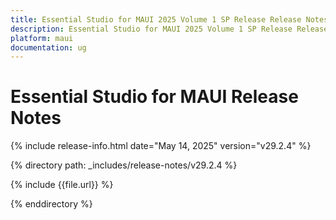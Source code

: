 ```yaml
---
title: Essential Studio for MAUI 2025 Volume 1 SP Release Release Notes  
description: Essential Studio for MAUI 2025 Volume 1 SP Release Release Notes  
platform: maui
documentation: ug
---
```


# Essential Studio for MAUI  Release Notes  

{% include release-info.html date="May 14, 2025"  version="v29.2.4" %} 

{% directory path: _includes/release-notes/v29.2.4 %}

{% include {{file.url}} %}

{% enddirectory %}